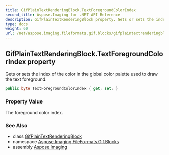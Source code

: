 ```yaml
---
title: GifPlainTextRenderingBlock.TextForegroundColorIndex
second_title: Aspose.Imaging for .NET API Reference
description: GifPlainTextRenderingBlock property. Gets or sets the index of the color in the global color palette used to draw the text foreground
type: docs
weight: 60
url: /net/aspose.imaging.fileformats.gif.blocks/gifplaintextrenderingblock/textforegroundcolorindex/
---
```

## GifPlainTextRenderingBlock.TextForegroundColorIndex property

Gets or sets the index of the color in the global color palette used to draw the text foreground.

```csharp
public byte TextForegroundColorIndex { get; set; }
```

### Property Value

The foreground color index.

### See Also

* class [GifPlainTextRenderingBlock](../)
* namespace [Aspose.Imaging.FileFormats.Gif.Blocks](../../gifplaintextrenderingblock/)
* assembly [Aspose.Imaging](../../../)



